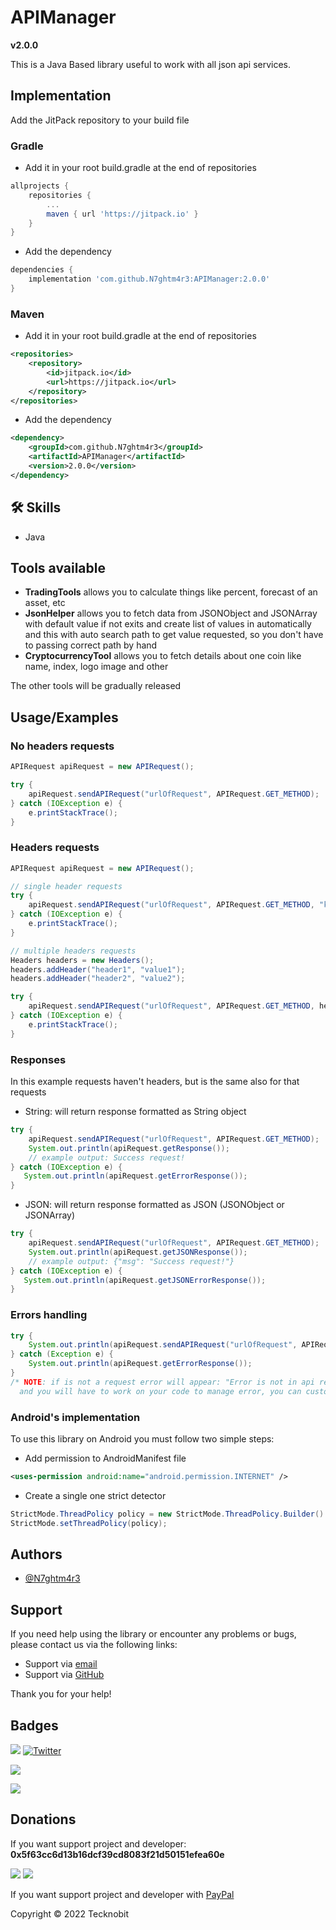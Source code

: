# APIManager
**v2.0.0**

This is a Java Based library useful to work with all json api services.

## Implementation

Add the JitPack repository to your build file

### Gradle

- Add it in your root build.gradle at the end of repositories

```gradle
allprojects {
    repositories {
        ...
        maven { url 'https://jitpack.io' }
    }
}
```
- Add the dependency

```gradle
dependencies {
    implementation 'com.github.N7ghtm4r3:APIManager:2.0.0'
}
```

### Maven

- Add it in your root build.gradle at the end of repositories

```xml
<repositories>
    <repository>
        <id>jitpack.io</id>
        <url>https://jitpack.io</url>
    </repository>
</repositories>
```
- Add the dependency

```xml
<dependency>
    <groupId>com.github.N7ghtm4r3</groupId>
    <artifactId>APIManager</artifactId>
    <version>2.0.0</version>
</dependency>
```

## 🛠 Skills
- Java

## Tools available

- **TradingTools** allows you to calculate things like percent, forecast of an asset, etc
- **JsonHelper** allows you to fetch data from JSONObject and JSONArray with default value if not exits and create list
  of values in automatically and this with auto search path to get value requested, so you don't have to passing correct
  path by hand
- **CryptocurrencyTool** allows you to fetch details about one coin like name, index, logo image and other

The other tools will be gradually released

## Usage/Examples

### No headers requests

```java
APIRequest apiRequest = new APIRequest();

try {
    apiRequest.sendAPIRequest("urlOfRequest", APIRequest.GET_METHOD);
} catch (IOException e) {
    e.printStackTrace();
}
```

### Headers requests

```java
APIRequest apiRequest = new APIRequest();

// single header requests
try {
    apiRequest.sendAPIRequest("urlOfRequest", APIRequest.GET_METHOD, "keyHeader", "valueHeader");
} catch (IOException e) {
    e.printStackTrace();
}

// multiple headers requests
Headers headers = new Headers();
headers.addHeader("header1", "value1");
headers.addHeader("header2", "value2");

try {
    apiRequest.sendAPIRequest("urlOfRequest", APIRequest.GET_METHOD, headers);
} catch (IOException e) {
    e.printStackTrace();
}
```
### Responses

In this example requests haven't headers, but is the same also for that requests

- String: will return response formatted as String object

```java
try {
    apiRequest.sendAPIRequest("urlOfRequest", APIRequest.GET_METHOD);
    System.out.println(apiRequest.getResponse());
    // example output: Success request!
} catch (IOException e) {
   System.out.println(apiRequest.getErrorResponse());
}
```

- JSON: will return response formatted as JSON (JSONObject or JSONArray)

```java
try {
    apiRequest.sendAPIRequest("urlOfRequest", APIRequest.GET_METHOD);
    System.out.println(apiRequest.getJSONResponse());
    // example output: {"msg": "Success request!"}
} catch (IOException e) {
   System.out.println(apiRequest.getJSONErrorResponse());
}
```

### Errors handling

```java
try {
    System.out.println(apiRequest.sendAPIRequest("urlOfRequest", APIRequest.GET_METHOD););
} catch (Exception e) {
    System.out.println(apiRequest.getErrorResponse());
}
/* NOTE: if is not a request error will appear: "Error is not in api request, check out your code"
  and you will have to work on your code to manage error, you can customize that message*/
```

### Android's implementation

To use this library on Android you must follow two simple steps:

- Add permission to AndroidManifest file

```xml
<uses-permission android:name="android.permission.INTERNET" />
```

- Create a single one strict detector

```java
StrictMode.ThreadPolicy policy = new StrictMode.ThreadPolicy.Builder().permitAll().build();
StrictMode.setThreadPolicy(policy);
```

## Authors

- [@N7ghtm4r3](https://www.github.com/N7ghtm4r3)

## Support

If you need help using the library or encounter any problems or bugs, please contact us via the following links:

- Support via <a href="mailto:infotecknobitcompany@gmail.com">email</a>
- Support via <a href="https://github.com/N7ghtm4r3/APIManager/issues/new">GitHub</a>

Thank you for your help!

## Badges

[![](https://img.shields.io/badge/Google_Play-414141?style=for-the-badge&logo=google-play&logoColor=white)](https://play.google.com/store/apps/developer?id=Tecknobit)
[![Twitter](https://img.shields.io/badge/Twitter-1DA1F2?style=for-the-badge&logo=twitter&logoColor=white)](https://twitter.com/tecknobit)

[![](https://img.shields.io/badge/Java-ED8B00?style=for-the-badge&logo=java&logoColor=white)](https://www.oracle.com/java/)

[![](https://jitpack.io/v/N7ghtm4r3/APIManager.svg)](https://jitpack.io/#N7ghtm4r3/APIManager)
## Donations 

If you want support project and developer: **0x5f63cc6d13b16dcf39cd8083f21d50151efea60e**

![](https://img.shields.io/badge/Bitcoin-000000?style=for-the-badge&logo=bitcoin&logoColor=white) 
![](https://img.shields.io/badge/Ethereum-3C3C3D?style=for-the-badge&logo=Ethereum&logoColor=white)

If you want support project and developer with <a href="https://www.paypal.com/donate/?hosted_button_id=5QMN5UQH7LDT4">PayPal</a>

Copyright © 2022 Tecknobit
